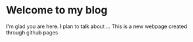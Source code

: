 # Welcome to my blog

I'm glad you are here. I plan to talk about ...
This is a new webpage created through github pages 
